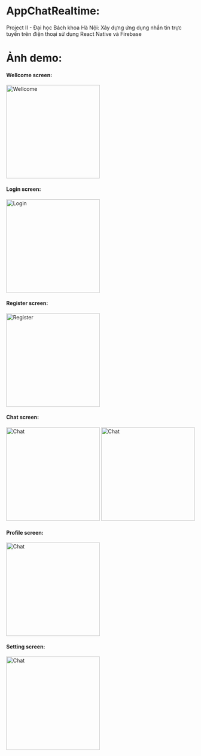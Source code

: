 # AppChatRealtime:
Project II - Đại học Bách khoa Hà Nội: Xây dựng ứng dụng nhắn tin trực tuyến trên điện thoại sử dụng React Native và Firebase

# Ảnh demo:
#### Wellcome screen:
<img src="https://github.com/tuan0342/AppChatRealtime/assets/79151156/52acc65c-ac5e-4071-b16e-3314b9587526" alt="Wellcome" width="250" />

#### Login screen:
<img src="https://github.com/tuan0342/AppChatRealtime/assets/79151156/787f4085-c8cd-4fac-a218-5ace624af70d" alt="Login" width="250" />

#### Register screen:
<img src="https://github.com/tuan0342/AppChatRealtime/assets/79151156/ca0438da-47af-495f-9717-02c9a91af3e6" alt="Register" width="250" />

#### Chat screen:
<img src="https://github.com/tuan0342/AppChatRealtime/assets/79151156/b3894fd2-6b5d-4cae-a1cb-91cd933c8a54" alt="Chat" width="250" />
<img src="https://github.com/tuan0342/AppChatRealtime/assets/79151156/cd54d970-bf5f-4928-b012-d7601848a2e9" alt="Chat" width="250" />

#### Profile screen:
<img src="https://github.com/tuan0342/AppChatRealtime/assets/79151156/12873cf5-007f-4fd1-9831-3fde03eb55dc" alt="Chat" width="250" />

#### Setting screen:
<img src="https://github.com/tuan0342/AppChatRealtime/assets/79151156/b6670a42-f89f-4872-88b8-842a1fe28433" alt="Chat" width="250" />
